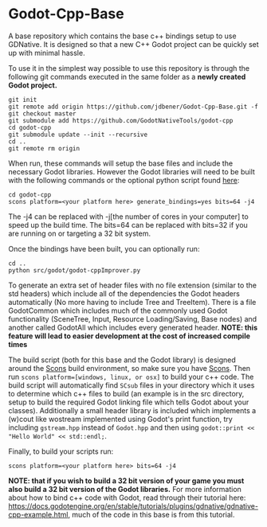 # Godot-Cpp-Base
A base repository which contains the base c++ bindings setup to use GDNative. It is designed so that a new C++ Godot project can be quickly set up with minimal hassle.

To use it in the simplest way possible to use this repository is through the following git commands executed in the same folder as a **newly created Godot project.**
```
git init
git remote add origin https://github.com/jdbener/Godot-Cpp-Base.git -f
git checkout master
git submodule add https://github.com/GodotNativeTools/godot-cpp
cd godot-cpp
git submodule update --init --recursive
cd ..
git remote rm origin
```
When run, these commands will setup the base files and include the necessary Godot libraries. However the Godot libraries will need to be built with the following commands or the optional python script found [here](https://gist.github.com/jdbener/c096d0153c0534f83b4e73d88980f898):
```
cd godot-cpp
scons platform=<your platform here> generate_bindings=yes bits=64 -j4
```
The -j4 can be replaced with -j[the number of cores in your computer] to speed up the build time.
The bits=64 can be replaced with bits=32 if you are running on or targeting a 32 bit system.

Once the bindings have been built, you can optionally run:
```
cd ..
python src/godot/godot-cppImprover.py
```
To generate an extra set of header files with no file extension (similar to the std headers) which include all of the dependencies the Godot headers automatically (No more having to include Tree and TreeItem). There is a file GodotCommon which includes much of the commonly used Godot functionality (SceneTree, Input, Resource Loading/Saving, Base nodes) and another called GodotAll which includes every generated header. **NOTE: this feature will lead to easier development at the cost of increased compile times**

The build script (both for this base and the Godot library) is designed around the [Scons](https://scons.org/) build environment, so make sure you have [Scons](https://scons.org/). Then run `scons platform=[windows, linux, or osx]` to build your c++ code. The build script will automatically find `SCsub` files in your directory which it uses to determine which c++ files to build (an example is in the src directory, setup to build the required Godot linking file which tells Godot about your classes). Additionally a small header library is included which implements a (w)cout like wostream implemented using Godot's print function, try including `gstream.hpp` instead of `Godot.hpp` and then using `godot::print << "Hello World" << std::endl;`.

Finally, to build your scripts run:
```
scons platform=<your platform here> bits=64 -j4
```
**NOTE: that if you wish to build a 32 bit version of your game you must also build a 32 bit version of the Godot libraries.**
For more information about how to bind c++ code with Godot, read through their tutorial here: https://docs.godotengine.org/en/stable/tutorials/plugins/gdnative/gdnative-cpp-example.html, much of the code in this base is from this tutorial.
